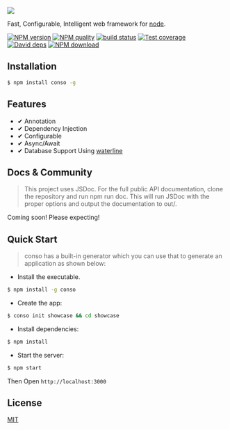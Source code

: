 ![](https://raw.githubusercontent.com/wiki/tageecc/conso/conso.png)

Fast, Configurable, Intelligent web framework for [node](http://nodejs.org).

[![NPM version][npm-image]][npm-url]
[![NPM quality][quality-image]][quality-url]
[![build status][travis-image]][travis-url]
[![Test coverage][codecov-image]][codecov-url]
[![David deps][david-image]][david-url]
[![NPM download][download-image]][download-url]

[npm-image]: https://img.shields.io/npm/v/conso.svg?style=flat-square
[npm-url]: https://npmjs.org/package/conso
[quality-image]: http://npm.packagequality.com/shield/conso.svg
[quality-url]: http://packagequality.com/#?package=conso
[travis-image]: https://img.shields.io/travis/tageecc/conso.svg?style=flat-square
[travis-url]: https://travis-ci.org/tageecc/conso
[codecov-image]: https://img.shields.io/codecov/c/github/tageecc/conso.svg?style=flat-square
[codecov-url]: https://codecov.io/gh/tageecc/conso
[david-image]: https://img.shields.io/david/tageecc/conso.svg?style=flat-square
[david-url]: https://david-dm.org/tageecc/conso
[download-image]: https://img.shields.io/npm/dm/conso.svg?style=flat-square
[download-url]: https://npmjs.org/package/conso

## Installation

```bash
$ npm install conso -g
```
## Features

- ✔︎ Annotation
- ✔︎ Dependency Injection
- ✔︎ Configurable
- ✔︎ Async/Await
- ✔︎ Database Support Using [waterline](https://github.com/balderdashy/waterline)

## Docs & Community

>This project uses JSDoc. For the full public API documentation, clone the repository and run npm run doc. This will run JSDoc with the proper options and output the documentation to out/.

Coming soon! Please expecting!


## Quick Start

> conso has a built-in generator which you can use that to generate an application as shown below:

 - Install the executable.

```bash
$ npm install -g conso
```

 - Create the app:
 
```bash
$ conso init showcase && cd showcase
```

 - Install dependencies:
  
```bash
$ npm install
```
  
 - Start the server:
  
```bash
$ npm start
```

 Then Open `http://localhost:3000`


## License

[MIT](LICENSE)